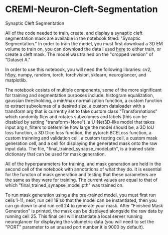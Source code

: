 # CREMI-Neuron-Cleft-Segmentation
Synaptic Cleft Segmentation


All of the code needed to train, create, and display a synaptic cleft segmentation mask are available in the notebook titled: "Synaptic Segmentation." In order to train the model, you must first download a 3D EM volume to train on, you can download the data I used [here](https://cremi.org/data/) to either train, or create a cleft mask. The model was trained on the "cropped version" of "Dataset A."

In order to use this notebook, you will need the following libraries: cv2, h5py, numpy, random, torch, torchvision, sklearn, neuroglancer, and matplotlib.

The notebook cosists of multiple components, some of the more significant for training and segmentation purposes include: histogram equalization, gaussian thresholding, a min/max normalization function, a custom function to extract subvolumes of a desired size, a custom dataloader with a transform arg that is currently set to take custom class "Transformations" which randomly flips and rotates subvolumes and labels (this can be disabled by setting "transform=None"), a U-Net3D-like model that takes input arg n_filters to determine how large the model should be, a 3D IoU loss function, a 3D Dice loss function, the pytorch BCELoss function, a custom trainning and validation cell, a custom testing cell, a custom mask generation cell, and a cell for displaying the generated mask onto the raw input data. The file, "final_trained_synapse_model.pth", is a trained state dictionary that can be used for mask generation.

All of the hyperparameters for training, and mask generation are held in the second cell of the notebook with annotations of what they do. It is essential for the functon of mask generation and testing that these parameters are the same as they were for training. The current values are equal to that of which "final_trained_synapse_model.pth" was trained on.

To run mask generation using a the pre-trained model, you must first run cells 1-11, next, run cell 19 so that the model can be instantiated, then you can go down to and run cell 24 to generate your mask. After "Finished Mask Generation" is printed, the mask can be displayed alongside the raw data by running cell 25. This final cell will instantiate a local server running neuroglancer for displaying the volumetric data (you will need to set the "PORT" parameter to an unused port number it is 9000 by default).
